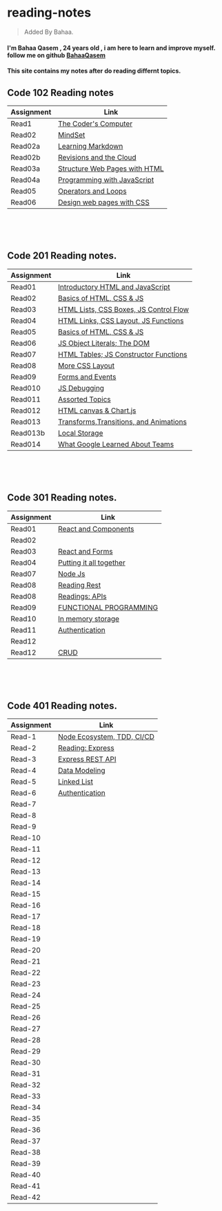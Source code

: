 # reading-notes

> Added By Bahaa.
#### I'm Bahaa Qasem   , 24 years old , i am here to learn and improve myself. follow me on github [BahaaQasem](https://github.com/bahaamq) 

#### This site contains my notes after do reading differnt topics.

## Code 102 Reading notes

|   Assignment   |                   Link                            |
|----------------|---------------------------------------------------|
|    Read1       |  [The Coder's Computer](102/Read01.md)            |
|    Read02      |   [MindSet](102/Read02.md)                        |
|    Read02a     |   [Learning Markdown](102/Read02a.md)             |
|    Read02b     |[Revisions and the Cloud](102/Read02b.md)          |
|    Read03a     |[Structure Web Pages with HTML](102/Read03a.md)    |
|    Read04a     |[Programming with JavaScript](102/Read04a.md)      |
|    Read05      |[Operators and Loops](102/Read05.md)               |
|    Read06      |[Design web pages with CSS](102/Read06.md)         |


\
&nbsp;
\
&nbsp;


## Code 201 Reading notes.

|   Assignment   |                   Link                                 |
|----------------|--------------------------------------------------------|
|    Read01      |  [Introductory HTML and JavaScript](201/Read01.md)     |
|    Read02      |  [Basics of HTML, CSS & JS](201/Read02.md)             |
|    Read03      |[HTML Lists, CSS Boxes, JS Control Flow](201/Read03.md) |
|    Read04      |[HTML Links, CSS Layout, JS Functions](201/Read04.md)   |
|    Read05      |[Basics of HTML, CSS & JS](201/Read05.md)               |
|    Read06      |[JS Object Literals; The DOM](201/Read06.md)            |
|    Read07      |[HTML Tables; JS Constructor Functions](201/Read07.md)  |
|    Read08      |[More CSS Layout](201/Read08.md)                        |
|    Read09      |[Forms and Events](201/Read09.md)                       |
|    Read010     |[JS Debugging](201/Read010.md)                          |
|    Read011     |[Assorted Topics](201/Read011.md)                       |
|    Read012     |[HTML canvas & Chart.js](201/Read12.md)                 |
|    Read013     |[Transforms,Transitions, and Animations](201/Read13.md) |
|    Read013b    |[Local Storage](201/Read13b.md)                         |
|    Read014     |[What Google Learned About Teams](201/Read14.md)        |



\
&nbsp;
\
&nbsp;


## Code 301 Reading notes.

|   Assignment   |                   Link                                 |
|----------------|--------------------------------------------------------|
|    Read01      | [React and Components](301/Read01.md)                  |
|    Read02      |  []()                                                  |
|    Read03      | [React and Forms](301/Read03.md)                       |
|    Read04      | [Putting it all together](301/Read05.md)               |
|    Read07      |  [Node Js](301/Read06.md)                              |
|    Read08      |  [Reading Rest](301/Read07.md)                         |
|    Read08      |  [Readings: APIs](301/Read08.md)                       |
|    Read09      |  [FUNCTIONAL PROGRAMMING](301/Read09.md)               |
|    Read10      |  [In memory storage](301/Read10.md)                    |
|    Read11      |  [Authentication](301/Read11.md)                       |
|    Read12      |  [](301/Read12.md)                                     |
|    Read12      |  [CRUD](301/Read13.md)                                 |


\
&nbsp;
\
&nbsp;


## Code 401 Reading notes.


|   Assignment     |                   Link                            |
|------------------|---------------------------------------------------|
|    Read-1        |[Node Ecosystem, TDD, CI/CD](401/read1.md)         |
|    Read-2        |[Reading: Express](401/read2.md)                   |
|    Read-3        |[ Express REST API](401/read3.md)                  |
|    Read-4        |[Data Modeling](401/read4.md)                      |
|    Read-5        |[Linked List](401/read5.md)                        |
|    Read-6        |[Authentication](401/read6.md)                     |
|    Read-7        |                                                   |
|    Read-8        |                                                   |
|    Read-9        |                                                   |
|    Read-10       |                                                   |
|    Read-11       |                                                   |
|    Read-12       |                                                   |
|    Read-13       |                                                   |
|    Read-14       |                                                   |
|    Read-15       |                                                   |
|    Read-16       |                                                   |
|    Read-17       |                                                   |
|    Read-18       |                                                   |
|    Read-19       |                                                   |
|    Read-20       |                                                   |
|    Read-21       |                                                   |
|    Read-22       |                                                   |
|    Read-23       |                                                   |
|    Read-24       |                                                   |
|    Read-25       |                                                   |
|    Read-26       |                                                   |
|    Read-27       |                                                   |
|    Read-28       |                                                   |
|    Read-29       |                                                   |
|    Read-30       |                                                   |
|    Read-31       |                                                   |
|    Read-32       |                                                   |
|    Read-33       |                                                   |
|    Read-34       |                                                   |
|    Read-35       |                                                   |
|    Read-36       |                                                   |
|    Read-37       |                                                   |
|    Read-38       |                                                   |
|    Read-39       |                                                   |
|    Read-40       |                                                   |
|    Read-41       |                                                   |
|    Read-42       |                                                   |

